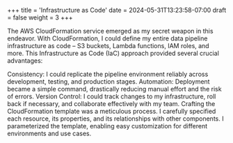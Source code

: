 +++
title = 'Infrastructure as Code'
date = 2024-05-31T13:23:58-07:00
draft = false
weight = 3
+++

The AWS CloudFormation service emerged as my secret weapon in this endeavor. With CloudFormation, I could define my entire data pipeline infrastructure as code – S3 buckets, Lambda functions, IAM roles, and more. This Infrastructure as Code (IaC) approach provided several crucial advantages:

Consistency: I could replicate the pipeline environment reliably across development, testing, and production stages.
Automation: Deployment became a simple command, drastically reducing manual effort and the risk of errors.
Version Control: I could track changes to my infrastructure, roll back if necessary, and collaborate effectively with my team.
Crafting the CloudFormation template was a meticulous process. I carefully specified each resource, its properties, and its relationships with other components. I parameterized the template, enabling easy customization for different environments and use cases.